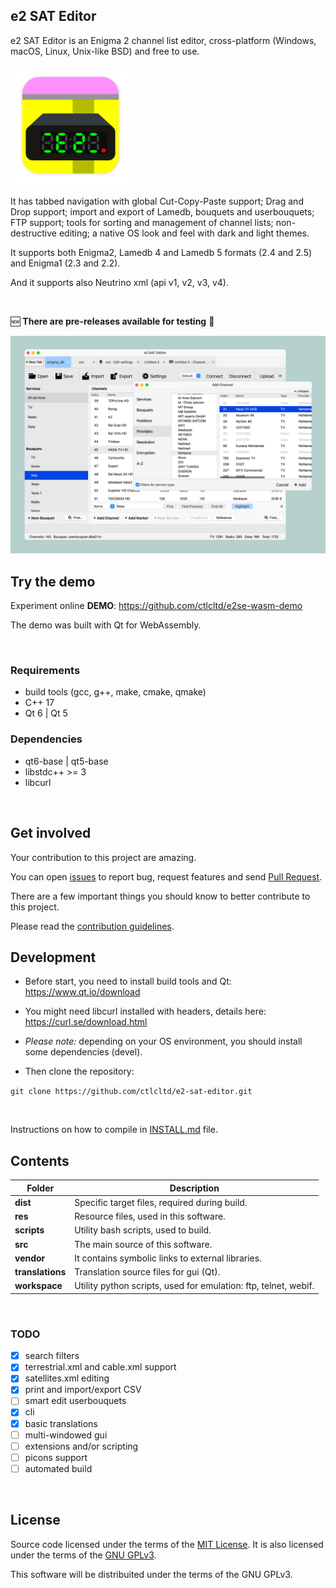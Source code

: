 ## e2 SAT Editor

e2 SAT Editor is an Enigma 2 channel list editor, cross-platform (Windows, macOS, Linux, Unix-like BSD) and free to use.

<img src="https://github.com/ctlcltd/e2-sat-editor/raw/main/res/e2-sat-editor.svg" width="192" height="192" alt="e2 SAT Editor (icon)" title="Icon">

It has tabbed navigation with global Cut-Copy-Paste support; Drag and Drop support; import and export of Lamedb, bouquets and userbouquets; FTP support; tools for sorting and management of channel lists; non-destructive editing; a native OS look and feel with dark and light themes.

It supports both Enigma2, Lamedb 4 and Lamedb 5 formats (2.4 and 2.5) and Enigma1 (2.3 and 2.2).

And it supports also Neutrino xml (api v1, v2, v3, v4).

&nbsp;

🆕 **There are pre-releases available for testing** 📡

[![A screenshot of e2 SAT Editor](https://github.com/ctlcltd/e2-sat-editor/raw/main/res/screenshot.png "e2 SAT Editor (screenshot)")](https://github.com/ctlcltd/e2-sat-editor/blob/main/res/screenshot.png?raw=true)


## Try the demo

Experiment online **DEMO**: https://github.com/ctlcltd/e2se-wasm-demo

The demo was built with Qt for WebAssembly.

&nbsp;

### Requirements

* build tools (gcc, g++, make, cmake, qmake)
* C++ 17
* Qt 6 \| Qt 5


### Dependencies

* qt6-base \| qt5-base
* libstdc++ >= 3
* libcurl

&nbsp;

## Get involved

Your contribution to this project are amazing.

You can open [issues](https://github.com/ctlcltd/e2-sat-editor/issues) to report bug, request features and send [Pull Request](https://github.com/ctlcltd/e2-sat-editor/pulls).

There are a few important things you should know to better contribute to this project.

Please read the [contribution guidelines](https://github.com/ctlcltd/e2-sat-editor/blob/main/CONTRIBUTING.md).


## Development

- Before start, you need to install build tools and Qt: https://www.qt.io/download

- You might need libcurl installed with headers, details here: https://curl.se/download.html

- *Please note:* depending on your OS environment, you should install some dependencies (devel).

- Then clone the repository:

```git clone https://github.com/ctlcltd/e2-sat-editor.git```

&nbsp;

Instructions on how to compile in [INSTALL.md](https://github.com/ctlcltd/e2-sat-editor/blob/main/INSTALL.md) file.


## Contents

|Folder|Description|
|-|-|
|**dist**|Specific target files, required during build.|
|**res**|Resource files, used in this software.|
|**scripts**|Utility bash scripts, used to build.|
|**src**|The main source of this software.|
|**vendor**|It contains symbolic links to external libraries.|
|**translations**|Translation source files for gui (Qt).|
|**workspace**|Utility python scripts, used for emulation: ftp, telnet, webif.|

&nbsp;

### TODO

- [x] search filters
- [x] terrestrial.xml and cable.xml support
- [x] satellites.xml editing
- [x] print and import/export CSV
- [ ] smart edit userbouquets
- [x] cli
- [x] basic translations
- [ ] multi-windowed gui
- [ ] extensions and/or scripting
- [ ] picons support
- [ ] automated build

&nbsp;

## License

Source code licensed under the terms of the [MIT License](https://github.com/ctlcltd/e2-sat-editor/blob/main/LICENSE-MIT). It is also licensed under the terms of the [GNU GPLv3](https://github.com/ctlcltd/e2-sat-editor/blob/main/LICENSE-GPL-3.0-or-later).

This software will be distribuited under the terms of the GNU GPLv3.

